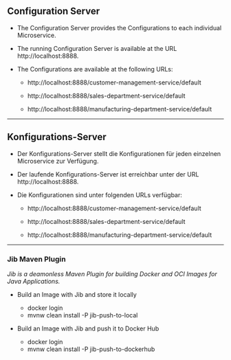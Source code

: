 ## Configuration Server

* The Configuration Server provides the Configurations to each individual Microservice.

* The running Configuration Server is available at the URL http://localhost:8888.

* The Configurations are available at the following URLs:

	* http://localhost:8888/customer-management-service/default
	
	* http://localhost:8888/sales-department-service/default
	
	* http://localhost:8888/manufacturing-department-service/default
___

## Konfigurations-Server

* Der Konfigurations-Server stellt die Konfigurationen für jeden einzelnen Microservice zur Verfügung.

* Der laufende Konfigurations-Server ist erreichbar unter der URL http://localhost:8888.

* Die Konfigurationen sind unter folgenden URLs verfügbar:

	* http://localhost:8888/customer-management-service/default
	
	* http://localhost:8888/sales-department-service/default
	
	* http://localhost:8888/manufacturing-department-service/default
___

### Jib Maven Plugin
*Jib is a deamonless Maven Plugin for building Docker and OCI Images for Java Applications.*

* Build an Image with Jib and store it locally
	* docker login
	* mvnw clean install -P jib-push-to-local

* Build an Image with Jib and push it to Docker Hub
	* docker login
	* mvnw clean install -P jib-push-to-dockerhub
